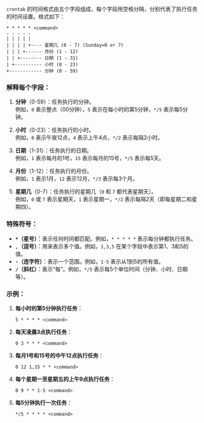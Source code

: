 `crontab` 的时间格式由五个字段组成，每个字段用空格分隔，分别代表了执行任务的时间设置。格式如下：

```
* * * * * <command>
- - - - -
| | | | |  
| | | | +---- 星期几 (0 - 7) (Sunday=0 or 7)
| | | +------ 月份 (1 - 12)
| | +-------- 日期 (1 - 31)
| +---------- 小时 (0 - 23)
+------------ 分钟 (0 - 59)
```

### 解释每个字段：
1. **分钟**（0-59）：任务执行的分钟。  
   例如，`0` 表示整点（00分钟），`5` 表示在每小时的第5分钟，`*/5` 表示每5分钟。

2. **小时**（0-23）：任务执行的小时。  
   例如，`0` 表示午夜12点，`4` 表示上午4点，`*/2` 表示每隔2小时。

3. **日期**（1-31）：任务执行的日期。  
   例如，`1` 表示每月的1号，`15` 表示每月的15号，`*/5` 表示每5天。

4. **月份**（1-12）：任务执行的月份。  
   例如，`1` 表示1月，`12` 表示12月，`*/3` 表示每3个月。

5. **星期几**（0-7）：任务执行的星期几（`0` 和 `7` 都代表星期天）。  
   例如，`0` 或 `7` 表示星期天，`1` 表示星期一，`*/2` 表示每隔2天（即每星期二和星期四）。

### 特殊符号：
- **`*`（星号）**：表示任何时间都匹配。例如，`* * * * *` 表示每分钟都执行任务。
- **`,`（逗号）**：用来表示多个值。例如，`1,3,5` 在某个字段中表示第1、3和5的值。
- **`-`（连字符）**：表示一个范围。例如，`1-5` 表示从1到5的所有值。
- **`/`（斜杠）**：表示“每”。例如，`*/5` 表示每5个单位时间（分钟、小时、日期等）。

### 示例：

1. **每小时的第5分钟执行任务**：
   ```
   5 * * * * <command>
   ```

2. **每天凌晨3点执行任务**：
   ```
   0 3 * * * <command>
   ```

3. **每月1号和15号的中午12点执行任务**：
   ```
   0 12 1,15 * * <command>
   ```

4. **每个星期一至星期五的上午9点执行任务**：
   ```
   0 9 * * 1-5 <command>
   ```

5. **每5分钟执行一次任务**：
   ```
   */5 * * * * <command>
   ```

